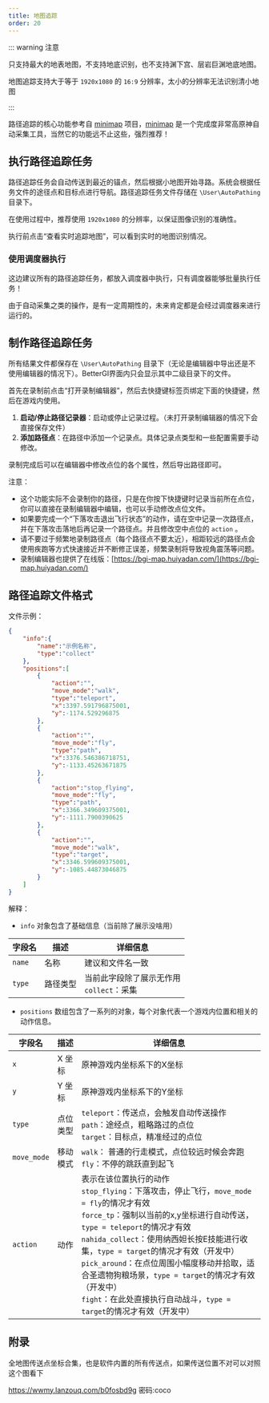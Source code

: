```yaml
---
title: 地图追踪
order: 20
---
```


::: warning 注意

只支持最大的地表地图，不支持地底识别，也不支持渊下宫、层岩巨渊地底地图。

地图追踪支持大于等于 `1920x1080` 的 `16:9` 分辨率，太小的分辨率无法识别清小地图

:::

路径追踪的核心功能参考自 [minimap](https://github.com/tignioj/minimap) 项目，[minimap](https://github.com/tignioj/minimap) 是一个完成度非常高原神自动采集工具，当然它的功能远不止这些，强烈推荐！

## 执行路径追踪任务

路径追踪任务会自动传送到最近的锚点，然后根据小地图开始寻路。系统会根据任务文件的途径点和目标点进行导航。路径追踪任务文件存储在 `\User\AutoPathing` 目录下。

在使用过程中，推荐使用 `1920x1080` 的分辨率，以保证图像识别的准确性。

执行前点击“查看实时追踪地图”，可以看到实时的地图识别情况。

### 使用调度器执行

这边建议所有的路径追踪任务，都放入调度器中执行，只有调度器能够批量执行任务！

由于自动采集之类的操作，是有一定周期性的，未来肯定都是会经过调度器来进行运行的。

## 制作路径追踪任务

所有结果文件都保存在 `\User\AutoPathing` 目录下（无论是编辑器中导出还是不使用编辑器的情况下）。BetterGI界面内只会显示其中二级目录下的文件。

首先在录制前点击“打开录制编辑器”，然后去快捷键标签页绑定下面的快捷键，然后在游戏内使用。

1. **启动/停止路径记录器**：启动或停止记录过程。（未打开录制编辑器的情况下会直接保存文件）
2. **添加路径点**：在路径中添加一个记录点。具体记录点类型和一些配置需要手动修改。

录制完成后可以在编辑器中修改点位的各个属性，然后导出路径即可。

注意：
- 这个功能实际不会录制你的路径，只是在你按下快捷键时记录当前所在点位，你可以直接在录制编辑器中编辑，也可以手动修改点位文件。
- 如果要完成一个“下落攻击退出飞行状态”的动作，请在空中记录一次路径点，并在下落攻击落地后再记录一个路径点。并且修改空中点位的 `action` 。
- 请不要过于频繁地录制路径点（每个路径点不要太近），相距较远的路径点会使用疾跑等方式快速接近并不断修正误差，频繁录制将导致视角震荡等问题。
- 录制编辑器也提供了在线版：[https://bgi-map.huiyadan.com/](https://bgi-map.huiyadan.com/)

## 路径追踪文件格式

文件示例：

```json
{
	"info":{
		"name":"示例名称",
		"type":"collect"
	},
	"positions":[
		{
			"action":"",
			"move_mode":"walk",
			"type":"teleport",
			"x":3397.591796875001,
			"y":-1174.529296875
		},
		{
			"action":"",
			"move_mode":"fly",
			"type":"path",
			"x":3376.546386718751,
			"y":-1133.45263671875
		},
		{
			"action":"stop_flying",
			"move_mode":"fly",
			"type":"path",
			"x":3366.349609375001,
			"y":-1111.7900390625
		},
		{
			"action":"",
			"move_mode":"walk",
			"type":"target",
			"x":3346.599609375001,
			"y":-1085.44873046875
		}
	]
}
```

解释：

- `info` 对象包含了基础信息（当前除了展示没啥用）

| 字段名    | 描述 | 详细信息                          |
|--------| --- |-------------------------------|
| `name` | 名称 | 建议和文件名一致                      |
| `type` | 路径类型 | 当前此字段除了展示无作用 <br>`collect`：采集 |

- `positions` 数组包含了一系列的对象，每个对象代表一个游戏内位置和相关的动作信息。

| 字段名 | 描述   | 详细信息                                                                                                                                                                                                                                                                                                                       |
| --- |------|----------------------------------------------------------------------------------------------------------------------------------------------------------------------------------------------------------------------------------------------------------------------------------------------------------------------------|
| `x` | X 坐标 | 原神游戏内坐标系下的X坐标                                                                                                                                                                                                                                                                                                              |
| `y` | Y 坐标 | 原神游戏内坐标系下的Y坐标                                                                                                                                                                                                                                                                                                              |
| `type` | 点位类型 | `teleport`：传送点，会触发自动传送操作 <br>`path`：途经点，粗略路过的点位 <br>`target`：目标点，精准经过的点位                                                                                                                                                                                                                                                   |
| `move_mode` | 移动模式 | `walk`： 普通的行走模式，点位较远时候会奔跑 <br> `fly`：不停的跳跃直到起飞                                                                                                                                                                                                                                                                             |
| `action` | 动作   | 表示在该位置执行的动作 <br> `stop_flying`：下落攻击，停止飞行，`move_mode = fly`的情况才有效  <br> `force_tp`：强制以当前的x,y坐标进行自动传送，`type = teleport`的情况才有效 <br> `nahida_collect`：使用纳西妲长按E技能进行收集，`type = target`的情况才有效（开发中） <br> `pick_around`：在点位周围小幅度移动并拾取，适合圣遗物狗粮场景，`type = target`的情况才有效（开发中）  <br> `fight`：在此处直接执行自动战斗，`type = target`的情况才有效（开发中） |


## 附录

全地图传送点坐标合集，也是软件内置的所有传送点，如果传送位置不对可以对照这个图看下

https://wwmy.lanzouq.com/b0fosbd9g 密码:coco
